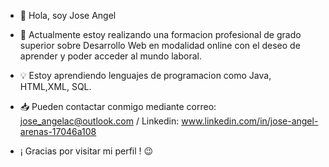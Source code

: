 - 👋 Hola, soy Jose Angel 
- 👀 Actualmente estoy realizando una formacion profesional de grado superior sobre Desarrollo Web en modalidad online con el deseo de aprender y poder acceder al mundo laboral.
- 💡 Estoy aprendiendo lenguajes de programacion como Java, HTML,XML, SQL.
- 📥 Pueden contactar conmigo mediante correo: jose_angelac@outlook.com / Linkedin: www.linkedin.com/in/jose-angel-arenas-17046a108
  
- ¡ Gracias por visitar mi perfil ! 😉


